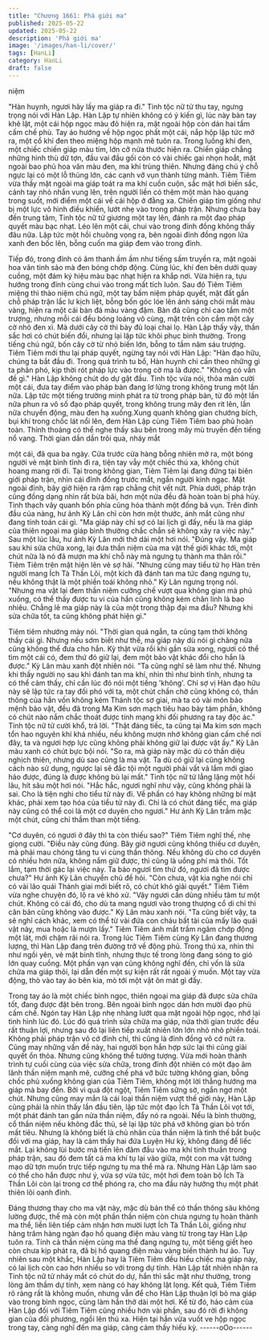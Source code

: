 ```yaml
---
title: "Chương 1661: Phá giới ma"
published: 2025-05-22
updated: 2025-05-22
description: 'Phá giới ma'
image: '/images/han-li/cover/'
tags: [HanLi]
category: HanLi
draft: false
---
```


niệm

"Hàn huynh, ngươi hãy lấy ma giáp ra đi."
Tinh tộc nữ tử thu tay, ngưng trọng nói với Hàn Lập.
Hàn Lập tự nhiên không có ý kiến gì, lúc này bàn tay khẽ lật, một
cái hộp ngọc màu đỏ hiện ra, mặt ngoài hộp còn dán hai tấm cấm
chế phù. Tay áo hướng về hộp ngọc phất một cái, nắp hộp lập tức
mở ra, một cổ khí đen theo miệng hộp mạnh mẽ tuôn ra.
Trong luồng khí đen, một chiếc chiến giáp màu tím, lớn cỡ nửa
thước hiện ra.
Chiến giáp chẳng những hình thù dữ tợn, đầu vai đầu gối còn có
vài chiếc gai nhọn hoắt, mặt ngoài bao phủ hoa văn màu đen, ma
khí trùng thiên. Nhưng đáng chú ý chỗ ngực lại có một lỗ thủng
lớn, các cạnh vỡ vụn thành từng mảnh.
Tiêm Tiêm vừa thấy mặt ngoài ma giáp toát ra ma khí cuồn cuộn,
sắc mặt hơi biến sắc, cánh tay nhỏ nhắn vung lên, trên người liền
có thêm một màn hào quang trong suốt, mới điểm một cái về cái
hộp ở đằng xa.
Chiến giáp tím giống như bị một lực vô hình điều khiển, lướt nhẹ
vào trong pháp trận. Nhưng chưa bay đến trung tâm, Tinh tộc nữ
tử giương một tay lên, đánh ra một đạo pháp quyết màu bạc nhạt.
Léo lên một cái, chui vào trong đỉnh đồng không thấy đâu nữa.
Lập tức một hồi chuông vọng ra, bên ngoài đỉnh đồng ngọn lửa
xanh đen bốc lên, bỗng cuốn ma giáp đem vào trong đỉnh.

Tiếp đó, trong đỉnh có âm thanh ầm ầm như tiếng sấm truyền ra,
mặt ngoài hoa văn tinh sảo mà đen bóng chớp động.
Cùng lúc, khí đen bên dưới quay cuồng, một đám ký hiệu màu
bạc nhạt hiện ra khắp nơi. Vừa hiện ra, tựu hướng trong đỉnh
cùng chui vào trong mất tích luôn.
Sau đó Tiêm Tiêm miệng thì thào niệm chú ngữ, một tay bấm
niệm pháp quyết, mặt đất gần chỗ pháp trận lắc lư kịch liệt, bỗng
bốn góc lóe lên ánh sáng chói mắt màu vàng, hiện ra một cái bàn
đá màu vàng đậm.
Bàn đá cũng chỉ cao tầm một trượng, nhưng mỗi cái đều bóng
loáng vô cùng, mặt trên còn cắm một cây cờ nhỏ đen xì.
Mà dưới cây cờ thì bày đủ loại chai lọ.
Hàn Lập thấy vậy, thần sắc hơi có chút biến đổi, nhưng lại lập tức
khôi phục bình thường.
Trong tiếng chú ngữ, bốn cây cờ từ nhỏ biến lớn, bỗng to tầm
năm sáu trượng.
Tiêm Tiêm mới thu lại pháp quyết, ngừng tay nói với Hàn Lập:
"Hàn đạo hữu, chúng ta bắt đầu đi. Trong quá trình tu bổ, Hàn
huynh chi cần theo những gì ta phân phó, kịp thời rót pháp lực
vào trong cờ ma là được."
"Không có vấn đề gì."
Hàn Lập không chút do dự gật đầu. Tinh tộc vừa nói, thỏa mãn
cười một cái, đưa tay điểm vào pháp bàn đang lơ lửng trong
không trung một lần nữa. Lập tức một tiếng trường minh phát ra
từ trong pháp bàn, từ đó một lần nữa phun ra vô số đạo pháp
quyết, trong không trung mây đen rít lên, lần nữa chuyển động,
màu đen hạ xuống.Xung quanh không gian chướng bích, bụi khí
trong chốc lát nổi lên, đem Hàn Lập cùng Tiêm Tiêm bao phủ
hoàn toàn. Thỉnh thoảng có thể nghe thấy sâu bên trong mây mù
truyền đến tiếng nổ vang. Thời gian dần dần trôi qua, nháy mắt

một cái, đã qua ba ngày.
Cửa trước cửa hàng bỗng nhiên mở ra, một bóng người vẻ mặt
bình tĩnh đi ra, tiện tay vẫy một chiếc thú xa, không chút hoang
mang rời đi.
Tại trong không gian, Tiêm Tiêm lại đang đứng tại biên giới pháp
trận, nhìn cái đỉnh đồng trước mắt, ngẩn người kinh ngạc.
Mặt ngoài đỉnh, bây giờ hiện ra rậm rạp chằng chịt vết nứt.
Phía dưới, pháp trận cũng đồng dạng nhìn rất bừa bãi, hơn một
nửa đều đã hoàn toàn bị phá hủy. Tinh thạch vây quanh bốn phía
cũng hóa thành một đống bã vụn.
Trên đỉnh đầu của nàng, hư ảnh Kỳ Lân chỉ còn hơn một thước,
ánh mắt cũng như đang tính toán cái gì.
"Ma giáp này chỉ sợ có lai lịch gì đấy, nếu là ma giáp của thiên
ngoại ma giáp bình thường chắc chắn sẽ không xảy ra việc này."
Sau một lúc lâu, hư ảnh Kỳ Lân mới thở dài một hơi nói.
"Đúng vậy. Ma giáp sau khi sửa chữa xong, lại đưa thần niệm của
ma vật thế giới khác tới, một chút nữa là nó đã mượn ma khí chỗ
này mà ngưng tụ thành ma thân rồi."
Tiêm Tiêm trên mặt hiện lên vẻ sợ hãi.
"Nhưng cũng may tiểu tử họ Hàn trên người mang Ích Tà Thần
Lôi, một kích đã đánh tan ma tức đang ngưng tụ, nếu không thật
là một phiền toái không nhỏ."
Kỳ Lân ngưng trọng nói.
"Nhưng ma vật lại đem thần niệm cưỡng chế vượt qua không gian
mà phủ xuống, có thể thấy được tu vi của hắn cũng không kém
chân linh là bao nhiêu. Chẳng lẽ ma giáp này là của một trong
thập đại ma đầu? Nhưng khi sửa chữa tốt, ta cũng không phát
hiện gì."

Tiêm tiêm nhướng mày nói.
"Thời gian quá ngắn, ta cũng tạm thời không thấy cái gì. Nhưng
nếu sớm biết như thế, ma giáp này dù nói gì chăng nữa cũng
không thể đưa cho hắn. Kỳ thật vừa rồi khi gần sửa xong, ngươi
có thể tìm một cái có, đem thứ đó giữ lại, đem một bảo vật khác
đổi cho hắn là được."
Kỳ Lân màu xanh đột nhiên nói.
"Ta cũng nghĩ sẽ làm như thế. Nhưng khi thấy người nọ sau khi
đánh tan ma khí, nhìn thì như bình tĩnh, nhưng ta có thể cảm thấy,
chỉ cần lúc đó nói một tiếng 'không'. Chỉ sợ vị Hàn đạo hữu này sẽ
lập tức ra tay đối phó với ta, một chút chần chờ cũng không có,
thần thông của hắn vốn không kém Thánh tộc sơ giai, mà ta có
vài món bảo mệnh bảo vật, đều đã trong Ma Kim sơn mạch tiêu
hao bảy tám phần, không có chút nào nắm chắc thoát được tính
mạng khi đối phương ra tay độc ác."
Tinh tộc nữ tử cười khổ, trả lời.
"Thật đáng tiếc, ta cũng tại Ma kim sơn mạch tổn hao nguyên khí
khá nhiều, nếu không mượn nhớ không gian cấm chế nơi đây, ta
và ngươi hợp lực cũng không phải không giữ lại được vật ấy."
Kỳ Lân màu xanh có chút bực bội nói.
"So ra, mà giáp này mặc dù có thần diệu nghịch thiên, nhưng dù
sao cũng là ma vật. Ta dù có giữ lại cũng không cách nào sử
dụng, ngược lại sẽ đắc tội một người phải vất vả lắm mới giao hảo
được, đúng là được không bù lại mất." Tinh tộc nữ tử lẳng lặng
một hồi lâu, hít sâu một hơi nói.
"Hắc hắc, ngươi nghĩ như vậy, cũng không phải là sai. Cho là tiện
nghi cho tiểu tử này đi. Về phần có hay không những bí mật khác,
phải xem tạo hóa của tiểu tử này đi. Chỉ là có chút đáng tiếc, ma
giáp này cũng có thể coi là một cơ duyên cho ngươi."
Hư ảnh Kỳ Lân trầm mặc một chút, cũng chỉ thầm than một tiếng.

"Cơ duyên, có ngươi ở đây thì ta còn thiếu sao?"
Tiêm Tiêm nghĩ thế, nhẹ giọng cười.
"Điều này cũng đúng. Bây giờ ngươi cũng không thiếu cơ duyên,
mà phải mau chóng tăng tu vi cùng thần thông. Nếu không dù cho
cơ duyên có nhiều hơn nữa, không nắm giữ được, thì cũng là
uổng phí mà thôi. Tốt lắm, tạm thời gác lại việc này. Ta bảo ngươi
tìm thứ đó, ngươi đã tìm được chưa?"
Hư ảnh Kỳ Lân chuyển chủ đề hỏi.
"Còn chưa, vật kia nghe nói chỉ có vài lão quái Thánh giai mới biết
rõ, có chút khó giải quyết."
Tiêm Tiêm vừa nghe chuyện đó, lộ ra vẻ khó xử.
"Vậy ngươi cần dùng nhiều tâm tư một chút. Không có cái đó, cho
dù ta mang ngươi vào trong thượng cổ di chỉ thì căn bản cũng
không vào được."
Kỳ Lân màu xanh nói.
"Ta cũng biết vậy, ta sẽ nghĩ cách khác, xem có thể từ vài đứa con
cháu bất tài của mấy lão quái vật này, mua hoặc là mượn lấy."
Tiêm Tiêm ánh mắt trầm ngâm chớp động một lát, mới chậm rãi
nói ra.
Trong lúc Tiêm Tiêm cùng Kỳ Lân đang thương lượng, thì Hàn
Lập đang trên đường trở về động phủ.
Trong thú xa, nhìn thì như ngồi yên, vẻ mặt bình tĩnh, nhưng thực
tế trong lòng đang sóng to gió lớn quay cuồng. Một phần vạn vạn
cũng không nghĩ đến, chỉ vốn là sửa chữa ma giáp thôi, lại dẫn
đến một sự kiện rất rất ngoài ý muốn.
Một tay vừa động, thò vào tay áo bên kia, mò tới một vật ôn mát
gì đấy.

Trong tay áo là một chiếc bình ngọc, thiên ngoại ma giáp đã được
sửa chữa tốt, đang được đặt bên trong. Bên ngoài bình ngọc dán
hơn mười đạo phù cấm chế.
Ngón tay Hàn Lập nhẹ nhàng lướt qua mặt ngoài hộp ngọc, nhớ
lại tình hình lúc đó.
Lúc đó quá trình sửa chữa ma giáp, nửa thời gian trước đều rất
thuận lợi, nhưng sau đó lại liên tiếp xuất nhiên lớn lớn nhỏ nhỏ
phiền toái. Không phải pháp trận vô cớ đình chỉ, thì cũng là đỉnh
đồng vô cớ nứt ra. Cũng may những vấn đề này, hai người bọn
hắn hợp sức lại thì cũng giải quyết ổn thỏa.
Nhưng cũng không thể tưởng tượng. Vừa mới hoàn thành trình
tự cuối cùng của việc sửa chữa, trong đỉnh đột nhiên có một đạo
âm lãnh thần niệm mạnh mẽ, cưỡng chế phá vỡ bức tường
không gian, bỗng chốc phủ xuống không gian của Tiêm Tiêm,
không một lời thẳng hướng ma giáp mà bay đến.
Bởi vì quá đột ngột, Tiêm Tiêm sững sờ, ngẩn ngơ một chút.
Nhưng cũng may mắn là cái loại thần niệm vượt thế giới này, Hàn
Lập cũng phải là nhìn thấy lần đầu tiên, lập tức một đạo Ích Tà
Thần Lôi vọt tới, một phát đánh tan gần nửa thần niệm, đẩy nó ra
ngoài.
Nếu là bình thường, cổ thần niệm nếu không đắc thủ, sẽ lại lập
tức phá vỡ không gian bỏ trốn mất tiêu. Nhưng là không biết là
chủ nhân của thần niệm là tình thế bắt buộc đối với ma giáp, hay
là cảm thấy hai đứa Luyện Hư kỳ, không đáng để liếc mắt. Lại
không lùi bước mà tiến lên đâm đầu vào ma khí tinh thuần trong
pháp trận, sau đó đem tất cả ma khí tụ lại vào giữa, một con ma
vật tướng mạo dữ tợn muốn trực tiếp ngưng tụ ma thể mà ra.
Nhưng Hàn Lập làm sao có thể cho hắn được như ý, vừa sợ vừa
tức, một hơi đem toàn bộ Ích Tà Thần Lôi còn lại trong cơ thể
phóng ra, cho ma đầu này hưởng thụ một phát thiên lôi oanh
đỉnh.

Đáng thương thay cho ma vật này, mặc dù bản thể có thần thông
sâu không lường được, thế mà còn một phần thần niệm còn chưa
ngưng tụ hoàn thành ma thể, liền liên tiếp cảm nhận hơn mười
lượt Ích Tà Thần Lôi, giống như hàng trăm hàng ngàn đạo hồ
quang điện màu vàng từ trong tay Hàn Lập tuôn ra. Tính cả thần
niệm cùng ma thể đang ngưng tụ, một tiếng giết heo còn chưa kịp
phát ra, đã bị hồ quang điện màu vàng biến thành hư ảo.
Tuy nhiên sau một khắc, Hàn Lập hay là Tiêm Tiêm đều hiểu
chiếc ma giáp này, có lai lịch còn cao hơn nhiều so với trong dự
tính.
Hàn Lập tất nhiên nhận ra Tinh tộc nữ tử nháy mắt có chút do dự,
hắn thì sắc mặt như thường, trong lòng âm thầm dự tính, xem
nàng có hay không lật lọng.
Kết quả, Tiêm Tiêm rõ ràng rất là không muốn, nhưng vẫn để cho
Hàn Lập thuận lợi bỏ ma giáp vào trong bình ngọc, cũng làm hắn
thở dài một hơi.
Kể từ đó, hảo cảm của Hàn Lập đối với Tiêm Tiêm cũng nhiều
hơn vài phần, sau đó rời đi không gian của đối phương, ngồi lên
thú xa.
Hiện tại hắn vừa vuốt ve hộp ngọc trong tay, càng nghĩ đến ma
giáp, càng cảm thấy hiếu kỳ.
------oOo------
